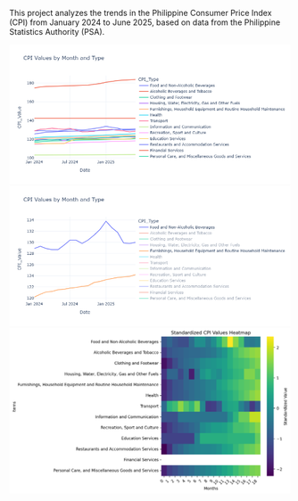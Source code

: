 This project analyzes the trends in the Philippine Consumer Price Index (CPI) from January 2024 to June 2025, based on data from the Philippine Statistics Authority (PSA).

![CPI Trends Chart](Analysis_Figures/lineplot.png)
![CPI Trends Chart](Analysis_Figures/lineplot1.png)
![CPI Heatmap](Analysis_Figures/CPI_Heatmap.png)